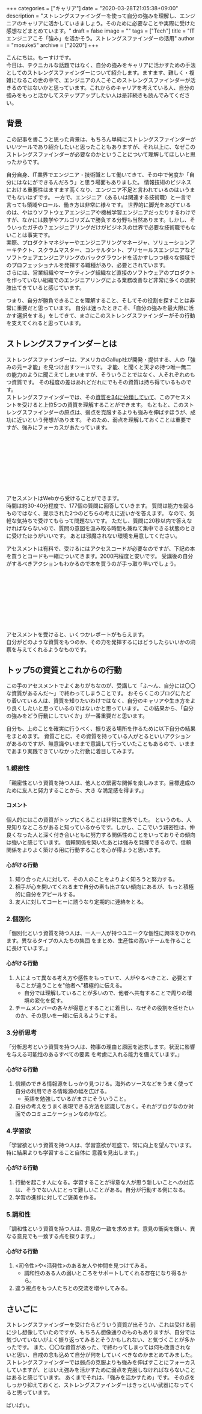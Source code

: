 +++
categories = ["キャリア"]
date = "2020-03-28T21:05:38+09:00"
description = "ストレングスファインダーを使って自分の強みを理解し、エンジニアのキャリアに活かしていきましょう。そのために必要なことや実際に受けた感想などまとめています。"
draft = false
image = ""
tags = ["Tech"]
title = "ITエンジニアこそ「強み」を活かそう。ストレングスファインダーの活用"
author = "mosuke5"
archive = ["2020"]
+++

こんにちは。もーすけです。  
今日は、テクニカルな話題ではなく、自分の強みをキャリアに活かすための手法としてのストレングスファインダーについて紹介します。ますます、難しく・複雑になるこの世の中で、エンジニアの人こそこのストレングスファインダーが活きるのではないかと思っています。これからのキャリアを考えている人、自分の強みをもっと活かしてステップアップしたい人は是非続きも読んでみてください。
<!--more-->

## 背景
この記事を書こうと思った背景は、もちろん単純にストレングスファインダーがいいツールであり紹介したいと思ったこともありますが、それ以上に、なぜこのストレングスファインダーが必要なのかということについて理解してほしいと思ったからです。

自分自身、IT業界でエンジニア・技術職として働いてきて、その中で何度か「自分にはなにができるんだろう」と思う場面もありました。
情報技術のビジネスにおける重要性はますます高くなり、エンジニア不足と言われているのはいうまでもないはずです。
一方で、エンジニア（あるいは関連する技術職）と一言で言っても領域やロール、働き方は非常に様々です。
世界的に脚光をあびているのは、やはりソフトウェアエンジニアや機械学習エンジニアだったりするわけですが、なかには数学やアルゴリズムで勝負する分野も当然あります。しかし、そういったガチの？エンジニアリングだけがビジネスの世界で必要な技術職でもないことは事実です。  
実際、プロダクトマネジャーやエンジニアリングマネージャ、ソリューションアーキテクト、スクラムマスター、コンサルタント、プリセールスエンジニアなどソフトウェアエンジニアリングのバックグラウンドを活かすしつつ様々な領域でのプロフェッショナルを発揮する職種があり、必要とされています。  
さらには、営業組織やマーケティング組織など直接のソフトウェアのプロダクトを作っていない組織でのエンジニアリングによる業務改善など非常に多くの選択肢出てきていると感じています。

つまり、自分が勝負できることを理解すること、そしてその役割を探すことは非常に重要だと思っています。
自分は迷ったときこそ、「自分の強みを最大限に活かす選択をする」をしてきて、まさにこのストレングスファインダーがその行動を支えてくれると思っています。

## ストレングスファインダーとは
ストレングスファインダーは、アメリカのGallup社が開発・提供する、人の「強みの元＝才能」を見つけ出すツールです。
才能、と聞くと天才の持つ唯一無二の能力のように聞こえてしまいますが、そういうことではなく、人それぞれのもつ資質です。
その程度の差はあれどだれにでもその資質は持ち得ているものです。  
ストレングスファインダーでは、その[資質を34に分類していて](https://www.gallup.com/cliftonstrengths/ja/253721/CliftonStrengths-34%E8%B3%87%E8%B3%AA.aspx)、このアセスメントを受けると上位5つの資質を理解することができます。
もともと、このストレングスファインダーの原点は、弱点を克服するよりも強みを伸ばすほうが、成功に近いという発想があります。
そのため、弱点を理解しておくことは重要ですが、強みにフォーカスがあたっています。

<div class="iframely-embed"><div class="iframely-responsive" style="height: 140px; padding-bottom: 0;"><a href="https://www.gallup.com/cliftonstrengths/ja/home.aspx" data-iframely-url="//cdn.iframe.ly/A4EKrXb?iframe=card-small"></a></div></div><script async src="//cdn.iframe.ly/embed.js" charset="utf-8"></script>

アセスメントはWebから受けることができます。  
時間は約30-40分程度で、177個の質問に回答していきます。
質問は能力を図るものではなく、提示された2つのどちらの考えに近いかを答えます。
なので、気軽な気持ちで受けてもらって問題ないです。
ただし、質問に20秒以内で答えなければならないので、質問の意図を汲み取る時間も兼ねて集中できる状態のときに受けたほうがいいです。
あとは邪魔されない環境を用意してください。

アセスメントは有料で、受けるにはアクセスコードが必要なのですが、下記の本を買うとコードも一緒についてきます。2000円程度と安いです。
受講後の自分がするべきアクションもわかるので本を買うのが手っ取り早いでしょう。

<div class="iframely-embed"><div class="iframely-responsive" style="height: 140px; padding-bottom: 0;"><a href="https://www.amazon.co.jp/%25E3%2581%2595%25E3%2581%2582%25E3%2580%2581%25E6%2589%258D%25E8%2583%25BD-%25E3%2581%2598%25E3%2581%25B6%25E3%2582%2593-%25E3%2581%25AB%25E7%259B%25AE%25E8%25A6%259A%25E3%2582%2581%25E3%2582%2588%25E3%2581%2586-%25E6%2596%25B0%25E7%2589%2588-%25E3%2582%25B9%25E3%2583%2588%25E3%2583%25AC%25E3%2583%25B3%25E3%2582%25B0%25E3%2582%25B9%25E3%2583%25BB%25E3%2583%2595%25E3%2582%25A1%25E3%2582%25A4%25E3%2583%25B3%25E3%2583%2580%25E3%2583%25BC2-0/dp/4532321433" data-iframely-url="//cdn.iframe.ly/ZSHwoq9?iframe=card-small"></a></div></div><script async src="//cdn.iframe.ly/embed.js" charset="utf-8"></script>

アセスメントを受けると、いくつかレポートがもらえます。  
自分がどのような資質をもつのか、その力を発揮するにはどうしたらいいかの洞察を与えてくれるようなものです。

## トップ5の資質とこれからの行動
この手のアセスメントでよくありがちなのが、受講して「ふ〜ん、自分には〇〇な資質があるんだ〜」で終わってしまうことです。
おそらくこのブログにたどり着いている人は、資質を知りたいわけではなく、自分のキャリアや生き方をより良くしたいと思っているのではないかと思っています。
この結果から、「自分の強みをどう行動にしていくか」が一番重要だと思います。

自分も、上のことを確実に行うべく、振り返る場所を作るために以下自分の結果をまとめます。
資質ごとに、その資質を持っている人がとるといいアクションがあるのですが、無意識やいままで意識して行っていたこともあるので、いままであまり実践できていなかった行動に着目してみます。

### 1.親密性
「親密性という資質を持つ人は、他人との緊密な関係を楽しみます。目標達成のために友人と努力することから、大き
な満足感を得ます。」

#### コメント
個人的にはこの資質がトップにくることは非常に意外でした。
というのも、人見知りなところがあると知っているからです。しかし、ここでいう親密性は、仲良くなった人と深く付き合いともに努力する関係性のことをいっておりその傾向は強いと感じています。
信頼関係を築いたあとは強みを発揮できるので、信頼関係をよりよく築ける用に行動することを心が得ようと思います。

#### 心がける行動
1. 知り合った人に対して、その人のことをよりよく知ろうと努力する。
1. 相手が心を開いてくれるまで自分の素も出さない傾向にあるが、もっと積極的に自分をアピールする。
1. 友人に対してコーヒーに誘うなり定期的に連絡をとる。

### 2.個別化
「個別化という資質を持つ人は、一人一人が持つユニークな個性に興味をひかれます。異なるタイプの人たちの集団
をまとめ、生産性の高いチームを作ることに長けています。」

#### 心がける行動
1. 人によって異なる考え方や感性をもっていて、人がやるべきこと、必要とすることが違うことを"他者へ"積極的に伝える。
    - 自分では理解していることが多いので、他者へ共有することで周りの環境の変化を促す。
1. チームメンバーの各々が得意とすることに着目し、なぜその役割を任せたいのか、その思いを一緒に伝えるようにする。

### 3.分析思考
「分析思考という資質を持つ人は、物事の理由と原因を追求します。状況に影響を与える可能性のあるすべての要素
を考慮に入れる能力を備えています。」

#### 心がける行動
1. 信頼のできる情報源をしっかり見つける。海外のソースなどをうまく使って自分の利用できる情報源の幅を広げる。
    - 英語を勉強しているがまさにそういうこと。
1. 自分の考えをうまく表現できる方法を認識しておく。それがブログなのか対面でのコミュニケーションなのかなど。

### 4.学習欲
「学習欲という資質を持つ人は、学習意欲が旺盛で、常に向上を望んでいます。特に結果よりも学習すること自体に
意義を見出します。」

#### 心がける行動
1. 行動を起こす人になる。学習することが得意な人が思う新しいことへの対応は、そうでない人にとって難しいことがある。自分が行動する側になる。
1. 学習の進捗に対してご褒美を作る。

### 5.調和性
「調和性という資質を持つ人は、意見の一致を求めます。意見の衝突を嫌い、異なる意見でも一致する点を探ります。」

#### 心がける行動
1. <司令性>や<活発性>のある友人や仲間を見つけてみる。
    - 調和性のある人の弱いところをサポートしてくれる存在になり得るから。
1. 違う視点をもつ人たちとの交流を増やしてみる。

## さいごに
ストレングスファインダーを受けたらどういう資質が出そうか、これは受ける前に少し想像していたのですが、もちろん想像通りのものもありますが、自分では気づいていないがよく振り返ってみるとそうかもしれない、と気づくことが多かったです。
また、〇〇な資質があった、で終わってしまっては何も改善されないと思い、自戒の念も込めて自分が何をしていくべきなのかまとめてみました。
ストレングスファインダーでは弱点の克服よりも強みを伸ばすことにフォーカスしていますが、とはいえ強みを活かすために弱点を克服しなければならないことはあると感じています。
あくまでそれは、「強みを活かすため」です。
その点をしっかり抑えておくと、ストレングスファインダーはきっといい武器になってくると思っています。

ばいばい。